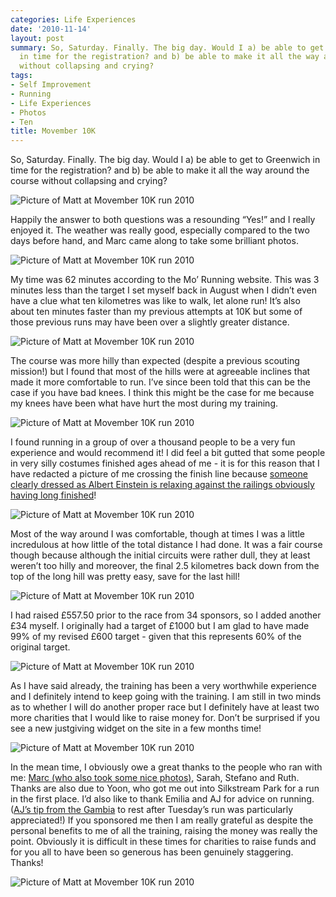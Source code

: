 ```yaml
---
categories: Life Experiences
date: '2010-11-14'
layout: post
summary: So, Saturday. Finally. The big day. Would I a) be able to get to Greenwich
  in time for the registration? and b) be able to make it all the way around the course
  without collapsing and crying?
tags:
- Self Improvement
- Running
- Life Experiences
- Photos
- Ten
title: Movember 10K
---
```


So, Saturday. Finally. The big day. Would I a) be able to get to Greenwich in time for the registration? and b) be able to make it all the way around the course without collapsing and crying?

![Picture of Matt at Movember 10K run 2010](/static/images/other/movember01.jpg)

Happily the answer to both questions was a resounding “Yes!” and I really enjoyed it. The weather was really good, especially compared to the two days before hand, and Marc came along to take some brilliant photos.

![Picture of Matt at Movember 10K run 2010](/static/images/other/movember02.jpg)

My time was 62 minutes according to the Mo’ Running website. This was 3 minutes less than the target I set myself back in August when I didn’t even have a clue what ten kilometres was like to walk, let alone run! It’s also about ten minutes faster than my previous attempts at 10K but some of those previous runs may have been over a slightly greater distance.

![Picture of Matt at Movember 10K run 2010](/static/images/other/movember03.jpg)

The course was more hilly than expected (despite a previous scouting mission!) but I found that most of the hills were at agreeable inclines that made it more comfortable to run. I’ve since been told that this can be the case if you have bad knees. I think this might be the case for me because my knees have been what have hurt the most during my training.

![Picture of Matt at Movember 10K run 2010](/static/images/other/movember04.jpg)

I found running in a group of over a thousand people to be a very fun experience and would recommend it! I did feel a bit gutted that some people in very silly costumes finished ages ahead of me - it is for this reason that I have redacted a picture of me crossing the finish line because [someone clearly dressed as Albert Einstein is relaxing against the railings obviously having long finished](http://www.facebook.com/photo.php?pid=15657264&l=d25a8ce551&id=666555246)!

![Picture of Matt at Movember 10K run 2010](/static/images/other/movember05.jpg)

Most of the way around I was comfortable, though at times I was a little incredulous at how little of the total distance I had done. It was  a fair course though because although the initial circuits were rather dull, they at least weren’t too hilly and moreover, the final 2.5 kilometres back down from the top of the long hill was pretty easy, save for the last hill!

![Picture of Matt at Movember 10K run 2010](/static/images/other/movember06.jpg)

I had raised £557.50 prior to the race from 34 sponsors, so I added another £34 myself. I originally had a target of £1000 but I am glad to have made 99% of my revised £600 target - given that this represents 60% of the original target.

![Picture of Matt at Movember 10K run 2010](/static/images/other/movember07.jpg)

As I have said already, the training has been a very worthwhile experience and I definitely intend to keep going with the training. I am still in two minds as to whether I will do another proper race but I definitely have at least two more charities that I would like to raise money for. Don’t be surprised if you see a new justgiving widget on the site in a few months time!

![Picture of Matt at Movember 10K run 2010](/static/images/other/movember08.jpg)

In the mean time, I obviously owe a great thanks to the people who ran with me: [Marc (who also took some nice photos)](http://www.marcbaguelin.eu), Sarah, Stefano and Ruth. Thanks are also due to Yoon, who got me out into Silkstream Park for a run in the first place. I’d also like to thank Emilia and AJ for advice on running. ([AJ’s tip from the Gambia](http://ajinthegambia.blogspot.com/) to rest after Tuesday’s run was particularly appreciated!) If you sponsored me then I am really grateful as despite the personal benefits to me of all the training, raising the money was really the point. Obviously it is difficult in these times for charities to raise funds and for you all to have been so generous has been genuinely staggering. Thanks!

![Picture of Matt at Movember 10K run 2010](/static/images/other/movember09.jpg)
